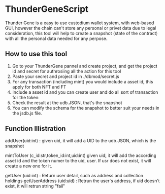 # ThunderGeneScript
Thunder Gene is a easy to use custodium wallet system, with web-based GUI, however the chain can't store any personal or privet data due to legal consideration, this tool will help to create a snapshot (state of the contract) with all the personal data needed for any perpose. 


## How to use this tool

1. Go to your ThunderGene pannel and create project, and get the project id and secret for authrosiing all the action for this tool
2. Paste your secret and project id in ./dbmod/secret.js
3. For any transaction (including mint) you would include a asset id, this apply for both NFT and FT
4. Include a asset id and you can create user and do all sort of transaction for the token
5. Check the result at the udb.JSON, that's the snapshot
6. You can modify the schema for the snapshot to better suit your needs in the jsdb.js file.

## Function Illistration 

addUser(uid:int) : given uid, it will add a UID to the udb.JSON, which is the snapshot

mintToUser (c_id:str,token_id:int,uid:int) 
  given uid, it will add the according asset id and the token numer to the uid, user. If usr does not exist, it will create a new one for it.

getUser (uid:int) : Return user detail, such as address and collection holdings getUserAddress (uid:uid) : Retrun the user's address, if uid doesn't exist, it will retrun string "fail"
